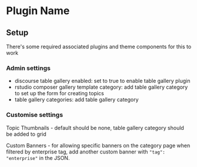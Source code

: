 # Plugin Name

## Setup

There's some required associated plugins and theme components for this to work

### Admin settings

- discourse table gallery enabled: set to true to enable table gallery plugin
- rstudio composer gallery template category: add table gallery category to set up the form for creating topics
- table gallery categories: add table gallery category

### Customise settings

Topic Thumbnails - default should be none, table gallery category should be added to grid

Custom Banners - for allowing specific banners on the category page when filtered by enterprise tag, add another custom banner with `"tag": "enterprise"` in the JSON.
